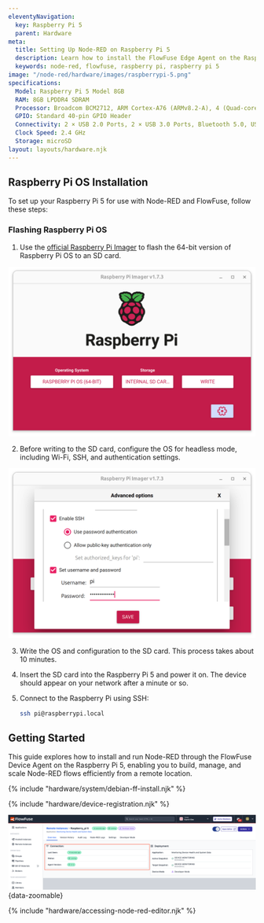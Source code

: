 ```yaml
---
eleventyNavigation:
  key: Raspberry Pi 5
  parent: Hardware
meta:
  title: Setting Up Node-RED on Raspberry Pi 5
  description: Learn how to install the FlowFuse Edge Agent on the Raspberry Pi 5 effortlessly. Manage your device with Node-RED through FlowFuse with ease.
  keywords: node-red, flowfuse, raspberry pi, raspberry pi 5
image: "/node-red/hardware/images/raspberrypi-5.png"
specifications:
  Model: Raspberry Pi 5 Model 8GB   
  RAM: 8GB LPDDR4 SDRAM
  Processor: Broadcom BCM2712, ARM Cortex-A76 (ARMv8.2-A), 4 (Quad-core)
  GPIO: Standard 40-pin GPIO Header
  Connectivity: 2 × USB 2.0 Ports, 2 × USB 3.0 Ports, Bluetooth 5.0, USB-C, Wi-Fi + Bluetooth® Low Energy
  Clock Speed: 2.4 GHz
  Storage: microSD
layout: layouts/hardware.njk
---
```


## Raspberry Pi OS Installation

To set up your Raspberry Pi 5 for use with Node-RED and FlowFuse, follow these steps:

### Flashing Raspberry Pi OS

1. Use the [official Raspberry Pi Imager](https://www.raspberrypi.com/software/) to flash the 64-bit version of Raspberry Pi OS to an SD card.

![Flash Raspberry Pi OS on an SD-card](./images/raspberry-pi-5-flash-os.png)

2. Before writing to the SD card, configure the OS for headless mode, including Wi-Fi, SSH, and authentication settings.

![Configure RPi OS before flashing](./images/raspberry-pi-5-config-before-flash.png)

3. Write the OS and configuration to the SD card. This process takes about 10 minutes.

4. Insert the SD card into the Raspberry Pi 5 and power it on. The device should appear on your network after a minute or so.

5. Connect to the Raspberry Pi using SSH:

    ```sh
    ssh pi@raspberrypi.local
    ```

## Getting Started

This guide explores how to install and run Node-RED through the FlowFuse Device Agent on the Raspberry Pi 5, enabling you to build, manage, and scale Node-RED flows efficiently from a remote location.

{% include "hardware/system/debian-ff-install.njk" %}

{% include "hardware/device-registration.njk" %}

![Status of the remote instance in FlowFuse, showing its connection and operational state](./images/raspberry-pi-5.png "Status of the remote instance in FlowFuse, showing its connection and operational state."){data-zoomable}

{% include "hardware/accessing-node-red-editor.njk" %}